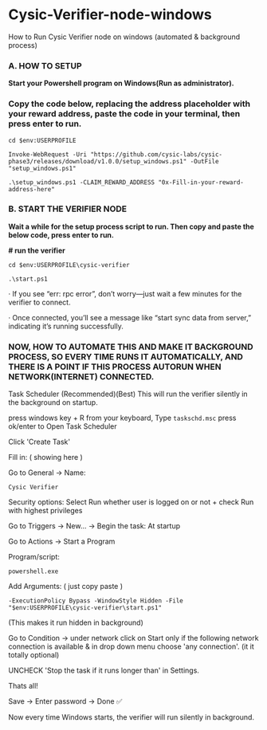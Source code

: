 # Cysic-Verifier-node-windows
How to Run Cysic Verifier node on windows (automated &amp; background process)

### A. **HOW TO SETUP**

**Start your Powershell program on Windows(Run as administrator).**

### Copy the code below, replacing the address placeholder with your reward address, paste the code in your terminal, then press enter to run.

```
cd $env:USERPROFILE

Invoke-WebRequest -Uri "https://github.com/cysic-labs/cysic-phase3/releases/download/v1.0.0/setup_windows.ps1" -OutFile "setup_windows.ps1"

.\setup_windows.ps1 -CLAIM_REWARD_ADDRESS "0x-Fill-in-your-reward-address-here"
```
### B. **START THE VERIFIER NODE**

**Wait a while for the setup process script to run. Then copy and paste the below code, press enter to run.**

**# run the verifier**
```
cd $env:USERPROFILE\cysic-verifier

.\start.ps1
```


· If you see “err: rpc error”, don’t worry—just wait a few minutes for the verifier to connect.

· Once connected, you’ll see a message like “start sync data from server,” indicating it’s running successfully.


### NOW, HOW TO AUTOMATE THIS AND MAKE IT BACKGROUND PROCESS, SO EVERY TIME RUNS IT AUTOMATICALLY, AND THERE IS A POINT IF THIS PROCESS AUTORUN WHEN NETWORK(INTERNET) CONNECTED.

Task Scheduler (Recommended)(Best)
This will run the verifier silently in the background on startup.

press windows key + R from your keyboard, Type ```taskschd.msc``` press ok/enter to Open Task Scheduler

Click 'Create Task'

Fill in: ( showing here )

Go to General → Name: 

```Cysic Verifier```

Security options: Select Run whether user is logged on or not + check Run with highest privileges

Go to Triggers → New… → Begin the task: At startup

Go to Actions → Start a Program

Program/script: 
```
powershell.exe
```
Add Arguments: ( just copy paste )
```
-ExecutionPolicy Bypass -WindowStyle Hidden -File "$env:USERPROFILE\cysic-verifier\start.ps1"
```
(This makes it run hidden in background)

Go to Condition → under network click on Start only if the following network connection is available & in drop down menu choose 'any connection'.
(it it totally optional)

UNCHECK 'Stop the task if it runs longer than' in Settings.

Thats all!

Save → Enter password → Done ✅

Now every time Windows starts, the verifier will run silently in background.

